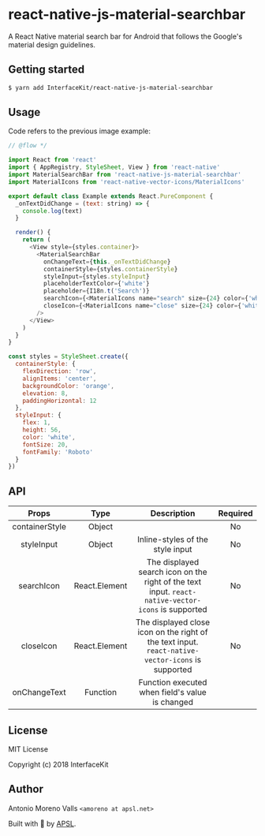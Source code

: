 # react-native-js-material-searchbar

A React Native material search bar for Android that follows the Google's material design guidelines.

## Getting started

```sh
$ yarn add InterfaceKit/react-native-js-material-searchbar
```

## Usage

Code refers to the previous image example:

```js
// @flow */

import React from 'react'
import { AppRegistry, StyleSheet, View } from 'react-native'
import MaterialSearchBar from 'react-native-js-material-searchbar'
import MaterialIcons from 'react-native-vector-icons/MaterialIcons'

export default class Example extends React.PureComponent {
  _onTextDidChange = (text: string) => {
    console.log(text)
  }

  render() {
    return (
      <View style={styles.container}>
        <MaterialSearchBar
          onChangeText={this._onTextDidChange}
          containerStyle={styles.containerStyle}
          styleInput={styles.styleInput}
          placeholderTextColor={'white'}
          placeholder={I18n.t('Search')}
          searchIcon={<MaterialIcons name="search" size={24} color={'white'} />}
          closeIcon={<MaterialIcons name="close" size={24} color={'white'} />}
        />
      </View>
    )
  }
}

const styles = StyleSheet.create({
  containerStyle: {
    flexDirection: 'row',
    alignItems: 'center',
    backgroundColor: 'orange',
    elevation: 8,
    paddingHorizontal: 12
  },
  styleInput: {
    flex: 1,
    height: 56,
    color: 'white',
    fontSize: 20,
    fontFamily: 'Roboto'
  }
})
```

## API

|     Props      |     Type      |                                            Description                                             | Required |
| :------------: | :-----------: | :------------------------------------------------------------------------------------------------: | :------: |
| containerStyle |    Object     |                                                                                                    |    No    |
|   styleInput   |    Object     |                                  Inline-styles of the style input                                  |    No    |
|   searchIcon   | React.Element | The displayed search icon on the right of the text input. `react-native-vector-icons` is supported |    No    |
|   closeIcon    | React.Element | The displayed close icon on the right of the text input. `react-native-vector-icons` is supported  |    No    |
|  onChangeText  |   Function    |                          Function executed when field's value is changed                           |          |

## License

MIT License

Copyright (c) 2018 InterfaceKit

## Author

Antonio Moreno Valls `<amoreno at apsl.net>`

Built with 💛 by [APSL](https://github.com/apsl).
